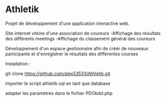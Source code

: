 # Athletik

Projet de développement d'une application interactive web.

Site internet vitrine d'une association de coureurs
-Affichage des résultats des différents meetings
-Affichage du classement général des coureurs

Développement d'un espace gestionnaire afin de créér de
nouveaux participants et d'enregistrer le résultats des 
différentes courses

Installation :

git clone https://github.com/alex53533/Athletik.git

importer le script athletik.sql en tant que database

adapter les paramètres dans le fichier PDObdd.php
